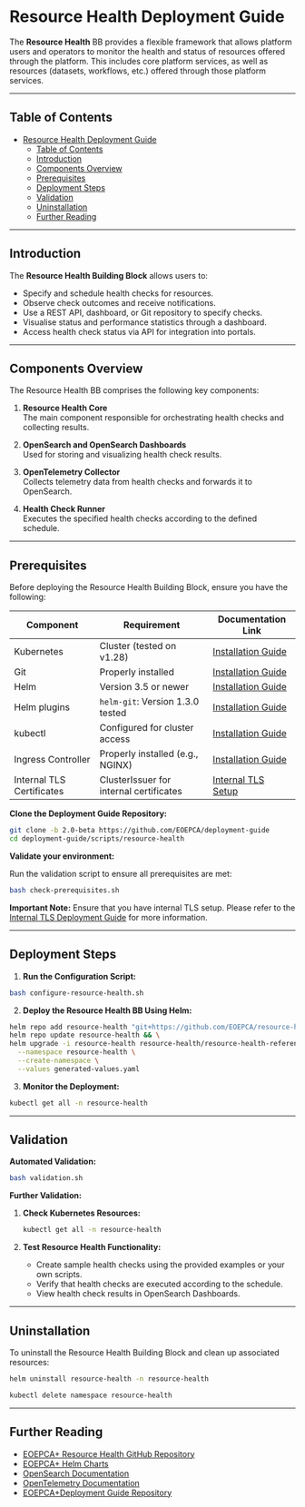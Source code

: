 # Resource Health Deployment Guide

The **Resource Health** BB provides a flexible framework that allows platform users and operators to monitor the health and status of resources offered through the platform. This includes core platform services, as well as resources (datasets, workflows, etc.) offered through those platform services.

---

## Table of Contents

- [Resource Health Deployment Guide](#resource-health-deployment-guide)
  - [Table of Contents](#table-of-contents)
  - [Introduction](#introduction)
  - [Components Overview](#components-overview)
  - [Prerequisites](#prerequisites)
  - [Deployment Steps](#deployment-steps)
  - [Validation](#validation)
  - [Uninstallation](#uninstallation)
  - [Further Reading](#further-reading)

---

## Introduction

The **Resource Health Building Block** allows users to:

- Specify and schedule health checks for resources.
- Observe check outcomes and receive notifications.
- Use a REST API, dashboard, or Git repository to specify checks.
- Visualise status and performance statistics through a dashboard.
- Access health check status via API for integration into portals.

---

## Components Overview

The Resource Health BB comprises the following key components:

1. **Resource Health Core**<br>
   The main component responsible for orchestrating health checks and collecting results.

2. **OpenSearch and OpenSearch Dashboards**<br>
   Used for storing and visualizing health check results.

3. **OpenTelemetry Collector**<br>
   Collects telemetry data from health checks and forwards it to OpenSearch.

4. **Health Check Runner**<br>
   Executes the specified health checks according to the defined schedule.

---

## Prerequisites

Before deploying the Resource Health Building Block, ensure you have the following:

| Component                   | Requirement                             | Documentation Link                                                |
| --------------------------- | --------------------------------------- | ----------------------------------------------------------------- |
| Kubernetes                  | Cluster (tested on v1.28)               | [Installation Guide](../infra/kubernetes-cluster-and-networking.md) |
| Git                         | Properly installed                      | [Installation Guide](https://git-scm.com/book/en/v2/Getting-Started-Installing-Git) |
| Helm                        | Version 3.5 or newer                    | [Installation Guide](https://helm.sh/docs/intro/install/)         |
| Helm plugins                | `helm-git`: Version 1.3.0 tested        | [Installation Guide](https://github.com/aslafy-z/helm-git?tab=readme-ov-file#install) |
| kubectl                     | Configured for cluster access           | [Installation Guide](https://kubernetes.io/docs/tasks/tools/)     |
| Ingress Controller          | Properly installed (e.g., NGINX)        | [Installation Guide](../infra/ingress-controller.md)      |
| Internal TLS Certificates   | ClusterIssuer for internal certificates | [Internal TLS Setup](../infra/tls/internal-tls.md) |

**Clone the Deployment Guide Repository:**

```bash
git clone -b 2.0-beta https://github.com/EOEPCA/deployment-guide
cd deployment-guide/scripts/resource-health
```

**Validate your environment:**

Run the validation script to ensure all prerequisites are met:

```bash
bash check-prerequisites.sh
```

**Important Note:** Ensure that you have internal TLS setup. Please refer to the [Internal TLS Deployment Guide](../infra/tls/internal-tls.md) for more information. 

---

## Deployment Steps

1. **Run the Configuration Script:**

```bash
bash configure-resource-health.sh
```

2. **Deploy the Resource Health BB Using Helm:**

```bash
helm repo add resource-health "git+https://github.com/EOEPCA/resource-health?ref=main" && \
helm repo update resource-health && \
helm upgrade -i resource-health resource-health/resource-health-reference-deployment \
  --namespace resource-health \
  --create-namespace \
  --values generated-values.yaml
```

3. **Monitor the Deployment:**

```bash
kubectl get all -n resource-health
```

---

## Validation

**Automated Validation:**

```bash
bash validation.sh
```

**Further Validation:**

1. **Check Kubernetes Resources:**

   ```bash
   kubectl get all -n resource-health
   ```

2. **Test Resource Health Functionality:**

   - Create sample health checks using the provided examples or your own scripts.
   - Verify that health checks are executed according to the schedule.
   - View health check results in OpenSearch Dashboards.

---

## Uninstallation

To uninstall the Resource Health Building Block and clean up associated resources:

```bash
helm uninstall resource-health -n resource-health

kubectl delete namespace resource-health
```

---

## Further Reading

- [EOEPCA+ Resource Health GitHub Repository](https://github.com/EOEPCA/resource-health)
- [EOEPCA+ Helm Charts](https://eoepca.github.io/helm-charts)
- [OpenSearch Documentation](https://opensearch.org/docs/)
- [OpenTelemetry Documentation](https://opentelemetry.io/)
- [EOEPCA+Deployment Guide Repository](https://github.com/EOEPCA/deployment-guide)



